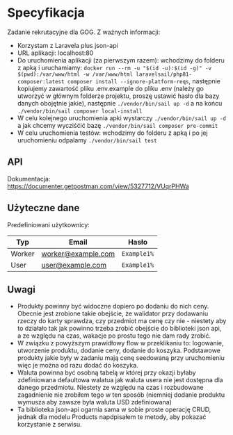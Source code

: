 # Specyfikacja

Zadanie rekrutacyjne dla GOG. Z ważnych informacji: 
- Korzystam z Laravela plus json-api 
- URL aplikacji: localhost:80
- Do uruchomienia aplikacji (za pierwszym razem): wchodzimy do folderu z apką i uruchamiamy: ```docker run --rm
  -u "$(id -u):$(id -g)"
  -v $(pwd):/var/www/html
  -w /var/www/html
  laravelsail/php81-composer:latest
  composer install --ignore-platform-reqs```, następnie kopiujemy zawartość pliku .env.example do pliku .env (należy go utworzyć w głównym folderze projektu, proszę ustawić hasło dla bazy danych obojętnie jakie), następnie ```./vendor/bin/sail up -d``` a na końcu ```./vendor/bin/sail composer local-install```
- W celu kolejnego uruchomienia apki wystarczy ```./vendor/bin/sail up -d``` a jak chcemy wycziśćić bazę ```./vendor/bin/sail composer pre-commit```
- W celu uruchomienia testów: wchodzimy do folderu z apką i po jej uruchomieniu odpalamy ```./vendor/bin/sail test```

## API

Dokumentacja: https://documenter.getpostman.com/view/5327712/VUqrPHWa
## Użyteczne dane

Predefiniowani użytkownicy:

| Typ    | Email              | Hasło       |
|--------|--------------------|-------------|
| Worker | worker@example.com | `Example1%` |
| User   | user@example.com   | `Example1%` |

## Uwagi
- Produkty powinny być widoczne dopiero po dodaniu do nich ceny. Obecnie jest zrobione takie obejście, że walidator przy dodawaniu rzeczy do karty sprawdza, czy przedmiot ma cenę czy nie - niestety aby to działało tak jak powinno trzeba zrobić obejście do biblioteki json api, a ze względu na czas, wakacje po prostu tego nie dam rady zrobić. 
- W związku z powyższym prawidłowy flow w przeklikaniu to: logowanie, utworzenie produktu, dodanie ceny, dodanie do koszyka. Podstawowe produkty jakie były w zadaniu mają cenę seedowaną przy uruchomieniu więc je można od razu dodać do koszyka.
- Waluta powinna być osobną tabelą w której przy okazji byłaby zdefiniowana defaultowa walatua jak waluta usera nie jest dostępna dla danego przedmiotu. Niestety ze względu na czas i rozbudowane zagadnienie nie zrobiłem tego w ten sposób (niemniej dodanie produktu wymusza aby zawsze była waluta USD zdefiniowana)
- Ta biblioteka json-api ogarnia sama w sobie proste operację CRUD, jednak dla modelu Products napdpisałem te metody, aby pokazać korzystanie z serwisu. 
